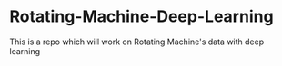 # Rotating-Machine-Deep-Learning
This is a repo which will work on Rotating Machine's data with deep learning
